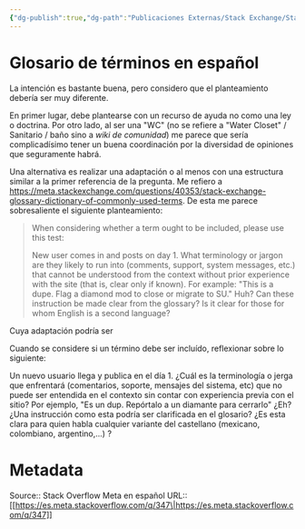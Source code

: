 ```yaml
---
{"dg-publish":true,"dg-path":"Publicaciones Externas/Stack Exchange/Stack Overflow en español/Stack Overflow en español Meta/es.meta.stackoverflow.com-347.md","permalink":"/publicaciones-externas/stack-exchange/stack-overflow-en-espanol/stack-overflow-en-espanol-meta/es-meta-stackoverflow-com-347/","title":"Glosario de términos en español","hide":true,"noteIcon":"default","created":"2024-04-03T12:49:10.373-06:00","updated":"2024-04-05T16:43:58.474-06:00"}
---
```


# Glosario de términos en español

La intención es bastante buena, pero considero que el planteamiento debería ser muy diferente.

En primer lugar, debe plantearse con un recurso de ayuda no como una ley o doctrina.  Por otro lado, al ser una "WC" (no se refiere a "Water Closet" / Sanitario / baño sino a *wiki de comunidad*) me parece que sería complicadísimo tener un buena coordinación por la diversidad de opiniones que seguramente habrá.

Una alternativa es realizar una adaptación o al menos con una estructura similar a la primer referencia de la pregunta. Me refiero a https://meta.stackexchange.com/questions/40353/stack-exchange-glossary-dictionary-of-commonly-used-terms. De esta me parece sobresaliente el siguiente planteamiento:

> When considering whether a term ought to be included, please use this
> test:
> 
> New user comes in and posts on day 1. What terminology or jargon are
> they likely to run into (comments, support, system messages, etc.)
> that cannot be understood from the context without prior experience
> with the site (that is, clear only if known). For example: "This is a
> dupe. Flag a diamond mod to close or migrate to SU." Huh? Can these
> instruction be made clear from the glossary? Is it clear for those for
> whom English is a second language?

Cuya adaptación podría ser

Cuando se considere si un término debe ser incluído, reflexionar sobre lo siguiente:

Un nuevo usuario llega y publica en el día 1. ¿Cuál es la terminología o jerga que enfrentará (comentarios, soporte, mensajes del sistema, etc) que no puede ser entendida en el contexto sin contar con experiencia previa con el sitio? Por ejemplo, "Es un dup. Repórtalo a un diamante para cerrarlo" ¿Eh? ¿Una instrucción como esta podría ser clarificada en el glosario? ¿Es esta clara para quien habla cualquier variante del castellano (mexicano, colombiano, argentino,...) ?

# Metadata
Source:: Stack Overflow Meta en español
URL:: [[https://es.meta.stackoverflow.com/q/347\|https://es.meta.stackoverflow.com/q/347]]

